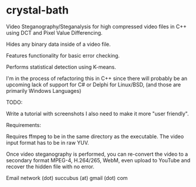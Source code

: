 # crystal-bath
Video Steganography/Steganalysis for high compressed video files in C++ using DCT and Pixel Value Differencing. 

Hides any binary data inside of a video file.

Features functionality for basic error checking.

Performs statistical detection using K-means.

I'm in the process of refactoring this in C++ since there will probably be an upcoming lack of support for C# or Delphi for Linux/BSD, 
(and those are primarily Windows Languages)

TODO:

Write a tutorial with screenshots
I also need to make it more "user friendly".

Requirements:

Requires ffmpeg to be in the same directory as the executable.
The video input format has to be in raw YUV.

Once video steganography is performed, you can re-convert the video to a secondary format MPEG-4, H.264/265, WebM, even upload to YouTube and recover the hidden file with no error.

Email network (dot) succubus (at) gmail (dot) com
